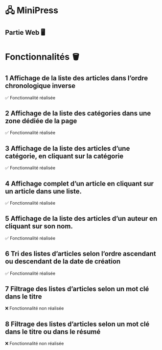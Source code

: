 # 🖧 MiniPress
## Partie Web 🖥️

# Fonctionnalités 🪣
## 1 Affichage de la liste des articles dans l’ordre chronologique inverse
✅ Fonctionnalité réalisée
## 2 Affichage de la liste des catégories dans une zone dédiée de la page
✅ Fonctionnalité réalisée
## 3 Affichage de la liste des articles d’une catégorie, en cliquant sur la catégorie
✅ Fonctionnalité réalisée
## 4 Affichage complet d’un article en cliquant sur un article dans une liste.
✅ Fonctionnalité réalisée
## 5 Affichage de la liste des articles d’un auteur en cliquant sur son nom.
✅ Fonctionnalité réalisée
## 6 Tri des listes d’articles selon l’ordre ascendant ou descendant de la date de création
✅ Fonctionnalité réalisée
## 7 Filtrage des listes d’articles selon un mot clé dans le titre
❌ Fonctionnalité non réalisée
## 8 Filtrage des listes d’articles selon un mot clé dans le titre ou dans le résumé
❌ Fonctionnalité non réalisée